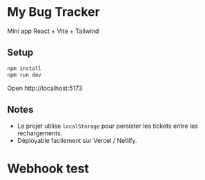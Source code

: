 # My Bug Tracker

Mini app React + Vite + Tailwind

## Setup

```bash
npm install
npm run dev
```

Open http://localhost:5173

## Notes

- Le projet utilise `localStorage` pour persister les tickets entre les rechargements.
- Déployable facilement sur Vercel / Netlify.
# Webhook test 
